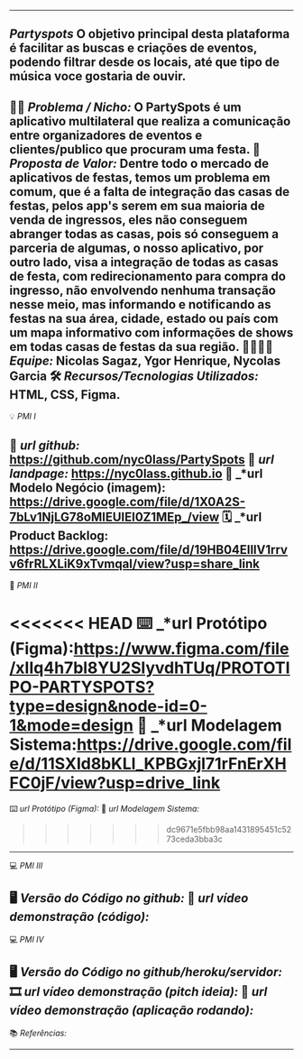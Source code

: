 -------------------
*Partyspots* 
O objetivo principal desta plataforma é facilitar as buscas e criações de eventos, podendo filtrar desde os locais, até que tipo de música voce gostaria de ouvir.
-------------------
🙁🙂 _*Problema / Nicho:*_ O PartySpots é um aplicativo multilateral que realiza a comunicação entre organizadores de eventos e clientes/publico que procuram uma festa.
🎁 _*Proposta de Valor:*_ Dentre todo o mercado de aplicativos de festas, temos um problema em comum, que é a falta de integração das casas de festas, pelos app's serem em sua maioria de venda de ingressos, eles não conseguem abranger todas as casas, pois só conseguem a parceria de algumas, o nosso aplicativo, por outro lado, visa a integração de todas as casas de festa, com redirecionamento para compra do ingresso, não envolvendo nenhuma transação nesse meio, mas informando e notificando as festas na sua área, cidade, estado ou país com um mapa informativo com informações de shows em todas casas de festas da sua região.
🧑‍💻👩‍💻 _*Equipe:*_ Nicolas Sagaz, Ygor Henrique, Nycolas Garcia
🛠️ _*Recursos/Tecnologias Utilizados:*_ HTML, CSS, Figma.
-------------------
💡 *PMI I*

🔗 _*url github:*_ https://github.com/nyc0lass/PartySpots
🛬 _*url landpage:*_ https://nyc0lass.github.io
🤝 _*url Modelo Negócio (imagem): https://drive.google.com/file/d/1X0A2S-7bLv1NjLG78oMIEUIEI0Z1MEp_/view
🗓️ _*url Product Backlog: https://drive.google.com/file/d/19HB04EIllV1rrvv6frRLXLiK9xTvmqaI/view?usp=share_link
-------------------
📲 *PMI II*

<<<<<<< HEAD
⌨️ _*url Protótipo (Figma):https://www.figma.com/file/xIIq4h7bl8YU2SlyvdhTUq/PROTOTIPO-PARTYSPOTS?type=design&node-id=0-1&mode=design
📝 _*url Modelagem Sistema:https://drive.google.com/file/d/11SXId8bKLl_KPBGxjl71rFnErXHFC0jF/view?usp=drive_link
=======
⌨️ _*url Protótipo (Figma):*_
📝 _*url Modelagem Sistema:*_
>>>>>>> dc9671e5fbb98aa1431895451c5273ceda3bba3c
-------------------
💻 *PMI III*

🖥️ _*Versão do Código no github:*_
🎥 _*url vídeo demonstração (código):*_
-------------------
💻 *PMI IV*

🖥️ _*Versão do Código no github/heroku/servidor:*_
🎞️ _*url vídeo demonstração (pitch ideia):*_
🎥 _*url vídeo demonstração (aplicação rodando):*_
-------------------
📚 *Referências:*

-------------------